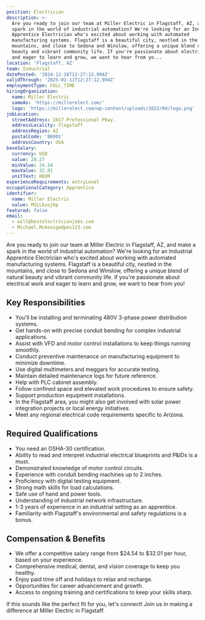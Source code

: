 ```yaml
---
position: Electrician
description: >-
  Are you ready to join our team at Miller Electric in Flagstaff, AZ, and make a
  spark in the world of industrial automation? We're looking for an Industrial
  Apprentice Electrician who's excited about working with automated
  manufacturing systems. Flagstaff is a beautiful city, nestled in the
  mountains, and close to Sedona and Winslow, offering a unique blend of natural
  beauty and vibrant community life. If you're passionate about electrical work
  and eager to learn and grow, we want to hear from yo...
location: 'Flagstaff, AZ'
team: Industrial
datePosted: '2024-12-28T12:27:12.994Z'
validThrough: '2025-02-11T12:27:12.994Z'
employmentType: FULL_TIME
hiringOrganization:
  name: Miller Electric
  sameAs: 'https://millerelect.com/'
  logo: 'https://millerelect.com/wp-content/uploads/2022/04/logo.png'
jobLocation:
  streetAddress: 1617 Professional Pkwy.
  addressLocality: Flagstaff
  addressRegion: AZ
  postalCode: '86001'
  addressCountry: USA
baseSalary:
  currency: USD
  value: 28.27
  minValue: 24.54
  maxValue: 32.01
  unitText: HOUR
experienceRequirements: entryLevel
occupationalCategory: Apprentice
identifier:
  name: Miller Electric
  value: MILLkzoj6p
featured: false
email:
  - will@bestelectricianjobs.com
  - Michael.Mckeaige@pes123.com
---
```




Are you ready to join our team at Miller Electric in Flagstaff, AZ, and make a spark in the world of industrial automation? We're looking for an Industrial Apprentice Electrician who's excited about working with automated manufacturing systems. Flagstaff is a beautiful city, nestled in the mountains, and close to Sedona and Winslow, offering a unique blend of natural beauty and vibrant community life. If you're passionate about electrical work and eager to learn and grow, we want to hear from you!

## Key Responsibilities
- You'll be installing and terminating 480V 3-phase power distribution systems.
- Get hands-on with precise conduit bending for complex industrial applications.
- Assist with VFD and motor control installations to keep things running smoothly.
- Conduct preventive maintenance on manufacturing equipment to minimize downtime.
- Use digital multimeters and meggars for accurate testing.
- Maintain detailed maintenance logs for future reference.
- Help with PLC cabinet assembly.
- Follow confined space and elevated work procedures to ensure safety.
- Support production equipment installations.
- In the Flagstaff area, you might also get involved with solar power integration projects or local energy initiatives.
- Meet any regional electrical code requirements specific to Arizona.

## Required Qualifications
- You need an OSHA-30 certification.
- Ability to read and interpret industrial electrical blueprints and P&IDs is a must.
- Demonstrated knowledge of motor control circuits.
- Experience with conduit bending machines up to 2 inches.
- Proficiency with digital testing equipment.
- Strong math skills for load calculations.
- Safe use of hand and power tools.
- Understanding of industrial network infrastructure.
- 1-3 years of experience in an industrial setting as an apprentice.
- Familiarity with Flagstaff's environmental and safety regulations is a bonus.

## Compensation & Benefits
- We offer a competitive salary range from $24.54 to $32.01 per hour, based on your experience.
- Comprehensive medical, dental, and vision coverage to keep you healthy.
- Enjoy paid time off and holidays to relax and recharge.
- Opportunities for career advancement and growth.
- Access to ongoing training and certifications to keep your skills sharp.

If this sounds like the perfect fit for you, let's connect! Join us in making a difference at Miller Electric in Flagstaff.